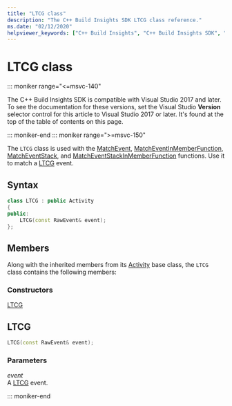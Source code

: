 ```yaml
---
title: "LTCG class"
description: "The C++ Build Insights SDK LTCG class reference."
ms.date: "02/12/2020"
helpviewer_keywords: ["C++ Build Insights", "C++ Build Insights SDK", "LTCG", "throughput analysis", "build time analysis", "vcperf.exe"]
---
```

# LTCG class

::: moniker range="<=msvc-140"

The C++ Build Insights SDK is compatible with Visual Studio 2017 and later. To see the documentation for these versions, set the Visual Studio **Version** selector control for this article to Visual Studio 2017 or later. It's found at the top of the table of contents on this page.

::: moniker-end
::: moniker range=">=msvc-150"

The `LTCG` class is used with the [MatchEvent](../functions/match-event.md), [MatchEventInMemberFunction](../functions/match-event-in-member-function.md), [MatchEventStack](../functions/match-event-stack.md), and [MatchEventStackInMemberFunction](../functions/match-event-stack-in-member-function.md) functions. Use it to match a [LTCG](../event-table.md#ltcg) event.

## Syntax

```cpp
class LTCG : public Activity
{
public:
    LTCG(const RawEvent& event);
};
```

## Members

Along with the inherited members from its [Activity](activity.md) base class, the `LTCG` class contains the following members:

### Constructors

[LTCG](#ltcg)

## <a name="ltcg"></a> LTCG

```cpp
LTCG(const RawEvent& event);
```

### Parameters

*event*\
A [LTCG](../event-table.md#ltcg) event.

::: moniker-end

